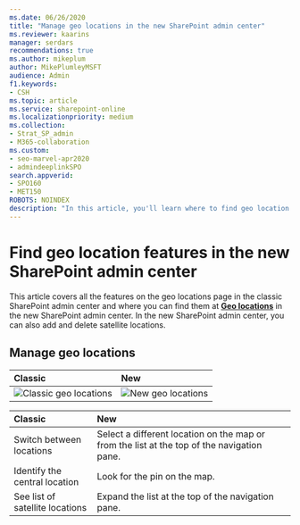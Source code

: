 ```yaml
---
ms.date: 06/26/2020
title: "Manage geo locations in the new SharePoint admin center"
ms.reviewer: kaarins
manager: serdars
recommendations: true
ms.author: mikeplum
author: MikePlumleyMSFT
audience: Admin
f1.keywords:
- CSH
ms.topic: article
ms.service: sharepoint-online
ms.localizationpriority: medium
ms.collection:  
- Strat_SP_admin
- M365-collaboration
ms.custom:
- seo-marvel-apr2020
- admindeeplinkSPO
search.appverid:
- SPO160
- MET150
ROBOTS: NOINDEX
description: "In this article, you'll learn where to find geo location features in the new SharePoint admin center."
---
```


# Find geo location features in the new SharePoint admin center

This article covers all the features on the geo locations page in the classic SharePoint admin center and where you can find them at <a href="https://go.microsoft.com/fwlink/?linkid=2185076" target="_blank">**Geo locations**</a> in the new SharePoint admin center. In the new SharePoint admin center, you can also add and delete satellite locations. 

## Manage geo locations

|**Classic**|**New**|
|:-----|:-----|
|![Classic geo locations](media/classic-geo-locations.png) |![New geo locations](media/new-geo-locations.png)|

|**Classic**|**New**|
|:-----|:-----|
|Switch between locations |   Select a different location on the map or from the list at the top of the navigation pane. |
|Identify the central location | Look for the pin on the map. |
|See list of satellite locations | Expand the list at the top of the navigation pane. |






